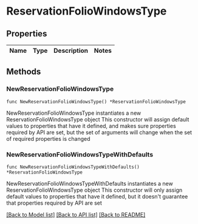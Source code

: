 # ReservationFolioWindowsType

## Properties

Name | Type | Description | Notes
------------ | ------------- | ------------- | -------------

## Methods

### NewReservationFolioWindowsType

`func NewReservationFolioWindowsType() *ReservationFolioWindowsType`

NewReservationFolioWindowsType instantiates a new ReservationFolioWindowsType object
This constructor will assign default values to properties that have it defined,
and makes sure properties required by API are set, but the set of arguments
will change when the set of required properties is changed

### NewReservationFolioWindowsTypeWithDefaults

`func NewReservationFolioWindowsTypeWithDefaults() *ReservationFolioWindowsType`

NewReservationFolioWindowsTypeWithDefaults instantiates a new ReservationFolioWindowsType object
This constructor will only assign default values to properties that have it defined,
but it doesn't guarantee that properties required by API are set


[[Back to Model list]](../README.md#documentation-for-models) [[Back to API list]](../README.md#documentation-for-api-endpoints) [[Back to README]](../README.md)


